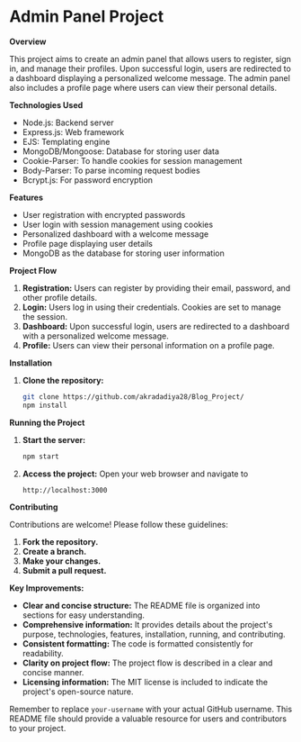 # Admin Panel Project

**Overview**

This project aims to create an admin panel that allows users to register, sign in, and manage their profiles. Upon successful login, users are redirected to a dashboard displaying a personalized welcome message. The admin panel also includes a profile page where users can view their personal details.

**Technologies Used**

- Node.js: Backend server
- Express.js: Web framework
- EJS: Templating engine
- MongoDB/Mongoose: Database for storing user data
- Cookie-Parser: To handle cookies for session management
- Body-Parser: To parse incoming request bodies
- Bcrypt.js: For password encryption

**Features**

- User registration with encrypted passwords
- User login with session management using cookies
- Personalized dashboard with a welcome message
- Profile page displaying user details
- MongoDB as the database for storing user information

**Project Flow**

1. **Registration:** Users can register by providing their email, password, and other profile details.
2. **Login:** Users log in using their credentials. Cookies are set to manage the session.
3. **Dashboard:** Upon successful login, users are redirected to a dashboard with a personalized welcome message.
4. **Profile:** Users can view their personal information on a profile page.

**Installation**

1. **Clone the repository:**
   ```bash
   git clone https://github.com/akradadiya28/Blog_Project/
   npm install

**Running the Project**

1. **Start the server:**
   ```bash
   npm start

2. **Access the project:**
   Open your web browser and navigate to
   ```bash
   http://localhost:3000

**Contributing**

Contributions are welcome! Please follow these guidelines:
1. **Fork the repository.**
2. **Create a branch.**
3. **Make your changes.**
4. **Submit a pull request.**

**Key Improvements:**

- **Clear and concise structure:** The README file is organized into sections for easy understanding.
- **Comprehensive information:** It provides details about the project's purpose, technologies, features, installation, running, and contributing.
- **Consistent formatting:** The code is formatted consistently for readability.
- **Clarity on project flow:** The project flow is described in a clear and concise manner.
- **Licensing information:** The MIT license is included to indicate the project's open-source nature.

Remember to replace `your-username` with your actual GitHub username. This README file should provide a valuable resource for users and contributors to your project.
